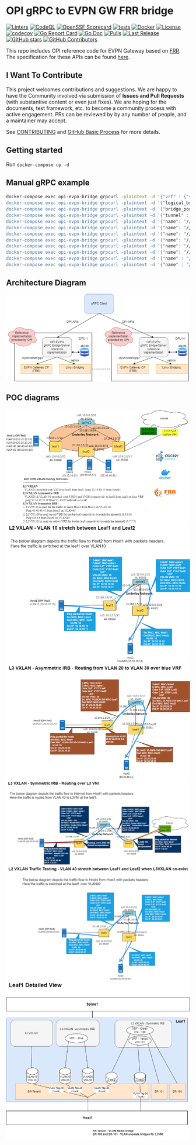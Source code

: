 # OPI gRPC to EVPN GW FRR bridge

[![Linters](https://github.com/opiproject/opi-evpn-bridge/actions/workflows/linters.yml/badge.svg)](https://github.com/opiproject/opi-evpn-bridge/actions/workflows/linters.yml)
[![CodeQL](https://github.com/opiproject/opi-evpn-bridge/actions/workflows/codeql.yml/badge.svg)](https://github.com/opiproject/opi-evpn-bridge/actions/workflows/codeql.yml)
[![OpenSSF Scorecard](https://api.securityscorecards.dev/projects/github.com/opiproject/opi-evpn-bridge/badge)](https://securityscorecards.dev/viewer/?platform=github.com&org=opiproject&repo=opi-evpn-bridge)
[![tests](https://github.com/opiproject/opi-evpn-bridge/actions/workflows/go.yml/badge.svg)](https://github.com/opiproject/opi-evpn-bridge/actions/workflows/go.yml)
[![Docker](https://github.com/opiproject/opi-evpn-bridge/actions/workflows/docker-publish.yml/badge.svg)](https://github.com/opiproject/opi-evpn-bridge/actions/workflows/docker-publish.yml)
[![License](https://img.shields.io/github/license/opiproject/opi-evpn-bridge?style=flat-square&color=blue&label=License)](https://github.com/opiproject/opi-evpn-bridge/blob/master/LICENSE)
[![codecov](https://codecov.io/gh/opiproject/opi-evpn-bridge/branch/main/graph/badge.svg)](https://codecov.io/gh/opiproject/opi-evpn-bridge)
[![Go Report Card](https://goreportcard.com/badge/github.com/opiproject/opi-evpn-bridge)](https://goreportcard.com/report/github.com/opiproject/opi-evpn-bridge)
[![Go Doc](https://img.shields.io/badge/godoc-reference-blue.svg)](http://godoc.org/github.com/opiproject/opi-evpn-bridge)
[![Pulls](https://img.shields.io/docker/pulls/opiproject/opi-evpn-bridge.svg?logo=docker&style=flat&label=Pulls)](https://hub.docker.com/r/opiproject/opi-evpn-bridge)
[![Last Release](https://img.shields.io/github/v/release/opiproject/opi-evpn-bridge?label=Latest&style=flat-square&logo=go)](https://github.com/opiproject/opi-evpn-bridge/releases)
[![GitHub stars](https://img.shields.io/github/stars/opiproject/opi-evpn-bridge.svg?style=flat-square&label=github%20stars)](https://github.com/opiproject/opi-evpn-bridge)
[![GitHub Contributors](https://img.shields.io/github/contributors/opiproject/opi-evpn-bridge.svg?style=flat-square)](https://github.com/opiproject/opi-evpn-bridge/graphs/contributors)

This repo includes OPI reference code for EVPN Gateway based on [FRR](https://www.frrouting.org/). The specification for these APIs can be found
[here](https://github.com/opiproject/opi-api/pull/276).

## I Want To Contribute

This project welcomes contributions and suggestions.  We are happy to have the Community involved via submission of **Issues and Pull Requests** (with substantive content or even just fixes). We are hoping for the documents, test framework, etc. to become a community process with active engagement.  PRs can be reviewed by by any number of people, and a maintainer may accept.

See [CONTRIBUTING](https://github.com/opiproject/opi/blob/main/CONTRIBUTING.md) and [GitHub Basic Process](https://github.com/opiproject/opi/blob/main/doc-github-rules.md) for more details.

## Getting started

Run `docker-compose up -d`

## Manual gRPC example

```bash
docker-compose exec opi-evpn-bridge grpcurl -plaintext -d '{"vrf" : {"spec" : {"vni" : 1234, "loopback_ip_prefix" : {"addr": {"af": "IP_AF_INET", "v4_addr": 167772162} }, "len": 24}, "vtep_ip_prefix": {"addr": {"af": "IP_AF_INET", "v4_addr": 167772162} }, "len": 24} }}, "vrf_id" : "testvrf" }' localhost:50151 opi_api.network.evpn-gw.v1alpha1.VrfService.CreateVrf"
docker-compose exec opi-evpn-bridge grpcurl -plaintext -d '{"logical_bridge" : {"spec" : {"vni": 10, "vlan_id": 10 } }, "logical_bridge_id" : "testbridge" }' localhost:50151 opi_api.network.evpn-gw.v1alpha1.LogicalBridgeService.CreateLogicalBridge
docker-compose exec opi-evpn-bridge grpcurl -plaintext -d '{"bridge_port" : {"spec" : {mac_address: "qrvMAAAB", "ptype": "ACCESS", "logical_bridges": ["//network.opiproject.org/bridges/testbridge"] }}, "bridge_port_id" : "testport"}' localhost:50151 opi_api.network.evpn-gw.v1alpha1.BridgePortService.CreateBridgePort
docker-compose exec opi-evpn-bridge grpcurl -plaintext -d '{"tunnel" : {"spec" : {"vpc_name_ref": "//network.opiproject.org/bridges/testbridge", "local_ip": {"af": "IP_AF_INET", "v4_addr": 336860161}, "encap": {"type": "ENCAP_TYPE_VXLAN", "value": {"vnid": 100}} } }, "tunnel_id" : "testvxlan", "parent" : "todo" }' localhost:50151 opi_api.network.cloud.v1alpha1.CloudInfraService.CreateTunnel
docker-compose exec opi-evpn-bridge grpcurl -plaintext -d '{"name": "//network.opiproject.org/ports/testinterface"}' localhost:50151 opi_api.network.evpn-gw.v1alpha1.BridgePortService.GetBridgePort
docker-compose exec opi-evpn-bridge grpcurl -plaintext -d '{"name": "//network.opiproject.org/bridges/testbridge"}' localhost:50151 opi_api.network.evpn-gw.v1alpha1.LogicalBridgeService.GetLogicalBridge
docker-compose exec opi-evpn-bridge grpcurl -plaintext -d '{"name": "//network.opiproject.org/tunnels/testvxlan"}' localhost:50151 opi_api.network.cloud.v1alpha1.CloudInfraService.GetTunnel
docker-compose exec opi-evpn-bridge grpcurl -plaintext -d '{"name": "//network.opiproject.org/vrfs/testvrf"}' localhost:50151 opi_api.network.evpn-gw.v1alpha1.VrfService.GetVrf
docker-compose exec opi-evpn-bridge grpcurl -plaintext -d '{"name": "//network.opiproject.org/ports/testinterface"}' localhost:50151 opi_api.network.evpn-gw.v1alpha1.BridgePortService.DeleteBridgePort
docker-compose exec opi-evpn-bridge grpcurl -plaintext -d '{"name": "//network.opiproject.org/bridges/testbridge"}' localhost:50151 opi_api.network.evpn-gw.v1alpha1.LogicalBridgeService.DeleteLogicalBridge
docker-compose exec opi-evpn-bridge grpcurl -plaintext -d '{"name" : "//network.opiproject.org/tunnels/testvxlan"}' localhost:50151 opi_api.network.cloud.v1alpha1.CloudInfraService.DeleteTunnel
docker-compose exec opi-evpn-bridge grpcurl -plaintext -d '{"name" : "//network.opiproject.org/vrfs/testvrf"}' localhost:50151 opi_api.network.evpn-gw.v1alpha1.VrfService.DeleteVrf
```

## Architecture Diagram

![OPI EVPN Bridge Architcture Diagram](./docs/OPI-EVPN-GW-FRR-bridge.png)

## POC diagrams

![OPI EVPN Bridge POC Diagram for CI/CD](./docs/OPI-EVPN-PoC.png)
![OPI EVPN Bridge Diagram for L2VXLAN](./docs/OPI-EVPN-L2-VXLAN.png)
![OPI EVPN Bridge Diagram for L3VXLAN Asymmetric IRB](./docs/OPI-EVPN-L3-Asymmetric-IRB.png)
![OPI EVPN Bridge Diagram for L3VXLAN Symmetric IRB](./docs/OPI-EVPN-L3-Symmetric-IRB.png)
![OPI EVPN Bridge Diagram for L2VXLAN in_Symmetric IRB](./docs/OPI-EVPN-L2-VXLAN-In-Symmetric-IRB-setup.png)
![OPI EVPN Bridge Diagram for Leaf1_Detailed_View](./docs/OPI-EVPN-Leaf1-Detailed-View.png)
